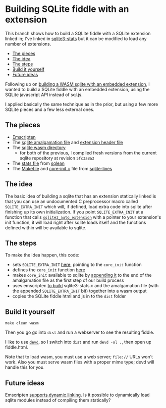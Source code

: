 # Building SQLite fiddle with an extension

This branch shows how to build a SQLite fiddle with a SQLite extension linked
in; I've linked in
[sqlite3-stats](https://github.com/nalgeon/sqlean/blob/5da91b7eb73b98fe1d77fc95f215eed9ee38574e/docs/stats.md)
but it can be modified to load any number of extensions.

- [The pieces](#the-pieces)
- [The idea](#the-idea)
- [The steps](#the-steps)
- [Build it yourself](#build-it-yourself)
- [Future ideas](#future-ideas)

Following up on [building a WASM sqlite with an embedded
extension](https://github.com/llimllib/wasm_sqlite_with_stats/), I wanted to
build a SQLite fiddle with an embedded extension, using the SQLite javascript
API instead of sql.js.

I applied basically the same technique as in the prior, but using a few more
SQLite pieces and a few less external ones.

## The pieces

- [Emscripten](https://emscripten.org/)
- The [sqlite amalgamation file](https://www.sqlite.org/amalgamation.html) and
  [extension header
  file](https://github.com/sqlite/sqlite/blob/master/src/sqlite3ext.h)
- The [sqlite wasm directory](https://github.com/sqlite/sqlite/tree/master/ext/wasm)
    - for both of the previous, I compiled fresh versions from the current
      sqlite repository at revision `5fc3a8a3`
- The [stats
  file](https://github.com/nalgeon/sqlean/blob/main/src/sqlite3-stats.c) from
  [sqlean](https://github.com/nalgeon/sqlean)
- The [Makefile](https://github.com/asg017/sqlite-lines/blob/main/Makefile) and
  [core-init.c](https://github.com/asg017/sqlite-lines/blob/main/core_init.c)
  file from [sqlite-lines](https://github.com/asg017/sqlite-lines)

## The idea

The basic idea of building a sqlite that has an extension statically linked is
that you can use an undocumented C preprocessor macro called
`SQLITE_EXTRA_INIT` which will, if defined, load extra code into sqlite after
finishing up its own initialization. If you point `SQLITE_EXTRA_INIT` at a
function that calls
[`sqlite3_auto_extension`](https://www.sqlite.org/c3ref/auto_extension.html)
with a pointer to your extension's init function, it will load right after
sqlite loads itself and the functions defined within will be available to
sqlite.

## The steps

To make the idea happen, this code:

- sets `SQLITE_EXTRA_INIT` [here](https://github.com/llimllib/wasm_sqlite_with_stats/blob/83bdf9e1bf6808590a281d8f2d32cafafa750b33/Makefile#L13), pointing to the `core_init` function
- defines the `core_init` function [here](https://github.com/llimllib/wasm_sqlite_with_stats/blob/83bdf9e1bf6808590a281d8f2d32cafafa750b33/core_init.c)
- makes `core_init` available to sqlite by [appending it](https://github.com/llimllib/wasm_sqlite_with_stats/blob/83bdf9e1bf6808590a281d8f2d32cafafa750b33/Makefile#L52) to the end of the amalgamation file as the first step of our build process
- uses emscripten [to build](https://github.com/llimllib/wasm_sqlite_with_stats/blob/83bdf9e1bf6808590a281d8f2d32cafafa750b33/Makefile#L38) sqlite3-stats.c and the amalgamation file (with the appended `SQLITE_EXTRA_INIT` bit) together into a wasm output
- copies the SQLite fiddle html and js in to the `dist` folder

## Build it yourself

`make clean wasm`

Then you go go into `dist` and run a webserver to see the resulting fiddle.

I like to use [`devd`](https://github.com/cortesi/devd), so I switch into
`dist` and run `devd -ol .`, then open up fiddle.html.

Note that to load wasm, you must use a web server; `file://` URLs won't work.
Also you must serve wasm files with a proper mime type; devd will handle this
for you.

## Future ideas

Emscripten [supports dynamic linking](https://emscripten.org/docs/compiling/Dynamic-Linking.html#overview-of-dynamic-linking). Is it possible to dynamically load sqlite modules instead of compiling them statically?
